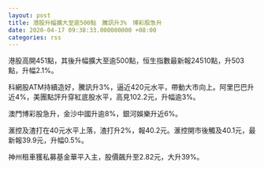```yaml
---
layout: post
title: 港股升幅擴大至逾500點　騰訊升3%　博彩股急升
date: 2020-04-17 09:38:33.000000000 +08:00
categories: rss
---
```


港股高開451點，其後升幅擴大至逾500點，恒生指數最新報24510點，升503點，升幅2.1%。

科網股ATM持續造好，騰訊升3%，逼近420元水平，帶動大市向上。阿里巴巴升近4%，美團點評升穿紅底股水平，高見102.2元，升幅逾3%。

澳門博彩股急升，金沙中國升逾8%，銀河娛樂升近6%。

滙控及渣打在40元水平上落，渣打升2%，報40.2元。滙控開市後觸及40.1元，最新報39.9元，升幅0.5%。

神州租車獲私募基金華平入主，股價飆升至2.82元，大升39%。
